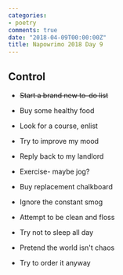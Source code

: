 ```yaml
---
categories:
- poetry
comments: true
date: "2018-04-09T00:00:00Z"
title: Napowrimo 2018 Day 9
---
```

  
## Control

* ~~Start a brand new to-do list~~
* Buy some healthy food  
* Look for a course, enlist
* Try to improve my mood  


* Reply back to my landlord  
* Exercise- maybe jog?  
* Buy replacement chalkboard  
* Ignore the constant smog   


* Attempt to be clean and floss
* Try not to sleep all day
* Pretend the world isn't chaos
* Try to order it anyway
